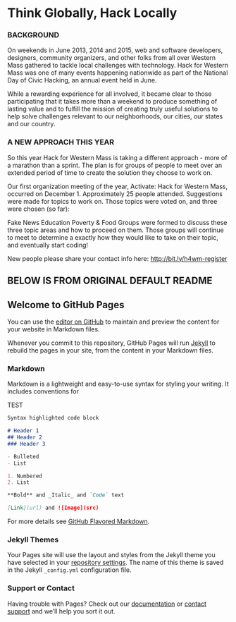# Think Globally, Hack Locally

### BACKGROUND

On weekends in June 2013, 2014 and 2015, web and software developers, designers, community organizers, and other folks from all over Western Mass gathered to tackle local challenges with technology. Hack for Western Mass was one of many events happening nationwide as part of the National Day of Civic Hacking, an annual event held in June.

While a rewarding experience for all involved, it became clear to those participating that it takes more than a weekend to produce something of lasting value and to fulfill the mission of creating truly useful solutions to help solve challenges relevant to our neighborhoods, our cities, our states and our country. 

### A NEW APPROACH THIS YEAR

So this year Hack for Western Mass is taking a different approach - more of a marathon than a sprint.  The plan is for groups of people to meet over an extended period of time to create the solution they choose to work on. 

Our first organization meeting of the year, Activate: Hack for Western Mass, occurred on December 1.  Approximately 25 people attended. Suggestions were made for topics to work on.  Those topics were voted on, and three were chosen (so far):

Fake News
Education
Poverty & Food
Groups were formed to discuss these three topic areas and how to proceed on them.  Those groups will continue to meet to determine a exactly how they would like to take on their topic, and eventually start coding!  

New people please share your contact info here: http://bit.ly/h4wm-register



## BELOW IS FROM ORIGINAL DEFAULT README

## Welcome to GitHub Pages

You can use the [editor on GitHub](https://github.com/hackforwesternmass/hackforwesternmass.github.io/edit/master/README.md) to maintain and preview the content for your website in Markdown files.

Whenever you commit to this repository, GitHub Pages will run [Jekyll](https://jekyllrb.com/) to rebuild the pages in your site, from the content in your Markdown files.

### Markdown

Markdown is a lightweight and easy-to-use syntax for styling your writing. It includes conventions for

TEST

```markdown
Syntax highlighted code block

# Header 1
## Header 2
### Header 3

- Bulleted
- List

1. Numbered
2. List

**Bold** and _Italic_ and `Code` text

[Link](url) and ![Image](src)
```

For more details see [GitHub Flavored Markdown](https://guides.github.com/features/mastering-markdown/).

### Jekyll Themes

Your Pages site will use the layout and styles from the Jekyll theme you have selected in your [repository settings](https://github.com/hackforwesternmass/hackforwesternmass.github.io/settings). The name of this theme is saved in the Jekyll `_config.yml` configuration file.

### Support or Contact

Having trouble with Pages? Check out our [documentation](https://help.github.com/categories/github-pages-basics/) or [contact support](https://github.com/contact) and we’ll help you sort it out.
